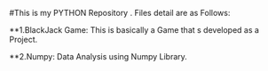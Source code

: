 #This is my PYTHON Repository . Files detail are as Follows:

**1.BlackJack Game:
                   This is basically a Game that s developed as a Project.

**2.Numpy:
          Data Analysis using Numpy Library.
